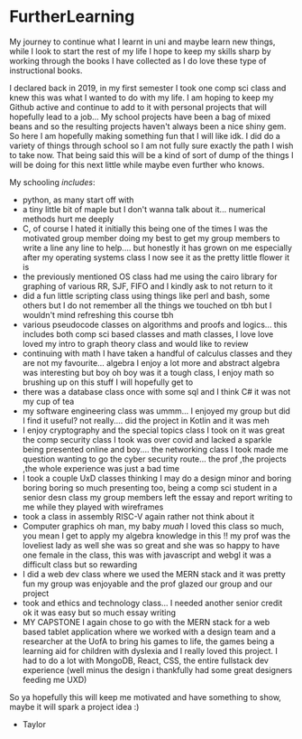 # FurtherLearning
My journey to continue what I learnt in uni and maybe learn new things, while I look to start the rest of my life I hope to keep my skills sharp by working through the books I have collected as I do love these type of instructional books.

I declared back in 2019, in my first semester I took one comp sci class and knew this was what I wanted to do with my life. I am hoping to keep my Github active and continue to add to it with personal projects that will hopefully lead to a job... My school projects have been a bag of mixed beans and so the resulting projects haven't always been a nice shiny gem. So here I am hopefully making something fun that I will like idk. I did do a variety of things through school so I am not fully sure exactly the path I wish to take now. That being said this will be a kind of sort of dump of the things I will be doing for this next little while maybe even further who knows. 

My schooling *includes*:
- python, as many start off with
- a tiny little bit of maple but I don't wanna talk about it... numerical methods hurt me deeply
- C, of course I hated it initially this being one of the times I was the motivated group member doing my best to get my group members to write a line any line to help.... but honestly it has grown on me especially after my operating systems class I now see it as the pretty little flower it is
- the previously mentioned OS class had me using the cairo library for graphing of various RR, SJF, FIFO and I kindly ask to not return to it 
- did a fun little scripting class using things like perl and bash, some others but I do not remember all the things we touched on tbh but I wouldn't mind refreshing this course tbh
- various pseudocode classes on algorithms and proofs and logics... this includes both comp sci based classes and math classes, I love love loved my intro to graph theory class and would like to review 
- continuing with math I have taken a handful of calculus classes and they are not my favourite... algebra I enjoy a lot more and abstract algebra was interesting but boy oh boy was it a tough class, I enjoy math so brushing up on this stuff I will hopefully get to
- there was a database class once with some sql and I think C# it was not my cup of tea 
- my software engineering class was ummm... I enjoyed my group but did I find it useful? not really.... did the project in Kotlin and it was meh 
- I enjoy cryptography and the special topics class I took on it was great the comp security class I took was over covid and lacked a sparkle being presented online and boy.... the networking class I took made me question wanting to go the cyber security route... the prof ,the projects ,the whole experience was just a bad time 
- I took a couple UxD classes thinking I may do a design minor and boring boring boring so much presenting too, being a comp sci student in a senior desn class my group members left the essay and report writing to me while they played with wireframes
- took a class in assembly RISC-V again rather not think about it 
- Computer graphics oh man, my baby *muah* I loved this class so much, you mean I get to apply my algebra knowledge in this !! my prof was the loveliest lady as well she was so great and she was so happy to have one female in the class, this was with javascript and webgl it was a difficult class but so rewarding 
- I did a web dev class where we used the MERN stack and it was pretty fun my group was enjoyable and the prof glazed our group and our project
- took and ethics and technology class... I needed another senior credit ok it was easy but so much essay writing
- MY CAPSTONE I again chose to go with the MERN stack for a web based tablet application where we worked with a design team and a researcher at the UofA to bring his games to life, the games being a learning aid for children with dyslexia and I really loved this project. I had to do a lot with MongoDB, React, CSS, the entire fullstack dev experience (well minus the design i thankfully had some great designers feeding me UXD)

So ya hopefully this will keep me motivated and have something to show, maybe it will spark a project idea :)

- Taylor 